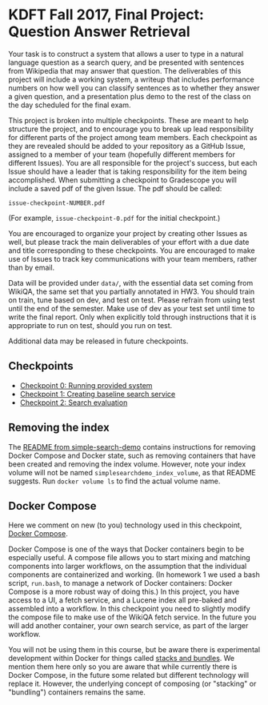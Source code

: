 # KDFT Fall 2017, Final Project: Question Answer Retrieval

Your task is to construct a system that allows a user to type in a
natural language question as a search query, and be presented with
sentences from Wikipedia that may answer that question.  The
deliverables of this project will include a working system, a writeup that
includes performance numbers on how well you can classify sentences as
to whether they answer a given question, and a presentation plus demo
to the rest of the class on the day scheduled for the final exam.

This project is broken into multiple checkpoints.  These are meant to
help structure the project, and to encourage you to
break up lead responsibility for different parts of the project among
team members. Each checkpoint as they are revealed should be added to
your repository as a GitHub Issue, assigned to a member of your team
(hopefully different members for different Issues).  You are all
responsible for the project's success, but each Issue should have a
leader that is taking responsibility for the item being accomplished.
When submitting a checkpoint to Gradescope you will include a saved
pdf of the given Issue.  The pdf should be called:

```
issue-checkpoint-NUMBER.pdf
```

(For example, `issue-checkpoint-0.pdf` for the initial checkpoint.)

You are encouraged to organize your project by creating other Issues
as well, but please track the main deliverables of your effort with a
due date and title corresponding to these checkpoints.  You are
encouraged to make use of Issues to track key communications with your
team members, rather than by email.

Data will be provided under `data/`, with the essential
data set coming from WikiQA, the same set that you partially
annotated in HW3.  You should train on train, tune based on dev, and
test on test.  Please refrain from using test until the end of the
semester.  Make use of dev as your test set until time to write the
final report.  Only when explicitly told through instructions that
it is appropriate to run on test, should you run on test.

Additional data may be released in future checkpoints.

## Checkpoints

* [Checkpoint 0: Running provided system](checkpoint-0.md)
* [Checkpoint 1: Creating baseline search service](checkpoint-1.md)
* [Checkpoint 2: Search evaluation](checkpoint-2.md)

## Removing the index

The
[README from simple-search-demo](https://github.com/hltcoe/simple-search-demo/blob/master/README.md)
contains instructions for removing Docker Compose and Docker state,
such as removing containers that have been created and removing the
index volume.  However, note your index volume will not be named
`simplesearchdemo_index_volume`, as that README suggests.  Run `docker
volume ls` to find the actual volume name.

## Docker Compose

Here we comment on new (to you) technology used in this checkpoint,
[Docker Compose](https://docs.docker.com/compose/overview/).

Docker Compose is one of the ways that Docker containers begin to be
especially useful.  A compose file allows you to start mixing and
matching components into larger workflows, on the assumption that the
individual components are containerized and working.  (In homework 1
we used a bash script, `run.bash`, to manage a network of Docker
containers: Docker Compose is a more robust way of doing this.)  In
this project, you have access to a UI, a fetch service, and a Lucene
index all pre-baked and assembled into a workflow.  In this checkpoint
you need to slightly modify the compose file to make use of the WikiQA
fetch service.  In the future you will add another container, your own
search service, as part of the larger workflow.

You will not be using them in this course, but be aware there is
experimental development within Docker for things called [stacks and
bundles](https://docs.docker.com/compose/bundles/).  We mention them
here only so you are aware that while currently there is Docker
Compose, in the future some related but different technology will
replace it.  However, the underlying concept of composing (or
"stacking" or "bundling") containers remains the same.
